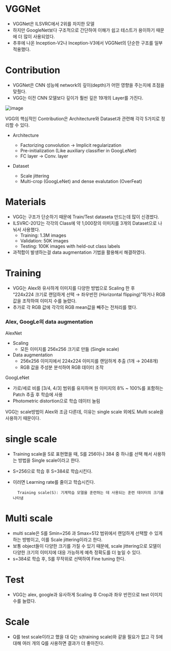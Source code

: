 # VGGNet
- VGGNet은 ILSVRC에서 2위를 차지한 모델
- 하지만 GoogleNet보다 구조적으로 간단하여 이해가 쉽고 테스트가 용이하기 때문에 더 많이 사용되었다.
- 추후에 나온 Inception-V2나 Inception-V3에서 VGGNet의 단순한 구조를 일부 적용했다.

# Contribution
- VGGNet은 CNN 성능에 network의 깊이(depth)가 어떤 영향을 주는지에 초점을 맞췄다.
- VGG는 이전 CNN 모델보다 깊이가 훨씬 깊은 19개의 Layer를 가진다.

![image](https://user-images.githubusercontent.com/83350692/231937239-117470c0-e277-4d23-9e52-7b9104bf59ff.png)

VGG의 핵심적인 Contribution은 Architecture와 Dataset과 관련해 각각 5가지로 정리할 수 있다.

- Architecture
    - Factorizing convolution → Implicit regularization
    - Pre-initialization (Like auxiliary classifier in GoogLeNet)
    - FC layer → Conv. layer

- Dataset
    - Scale jittering
    - Multi-crop (GoogLeNet) and dense evalutation (OverFeat)

# Materials
- VGG는 구조가 단순하기 때문에 Train/Test dataseta 만드는데 많이 신경썼다.
- ILSVRC-2012는 각각의 Class에 약 1,000장의 이미지를 3개의 Dataset으로 나눠서 사용했다.
    - Training: 1.3M images
    - Validation: 50K images
    - Testing: 100K images with held-out class labels
- 과적합이 발생하는걸 data augmentation 기법을 활용해서 해결하였다.

# Training
- VGG는 Alex와 유사하게 이미지를 다양한 방법으로 Scaling 한 후 <br>
  “224x224 크기로 랜덤하게 선택 → 좌우반전 (Horizontal flipping)”하거나 RGB값을 조작하여 이미지 수를 늘렸다.
- 추가로 각 RGB 값에 각각의 RGB mean값을 빼주는 전처리를 했다.
### Alex, GoogLe의 data augmentation
AlexNet
- Scaling
    - 모든 이미지를 256x256 크기로 만듦 (Single scale)
- Data augmentation
    - 256x256 이미지에서 224x224 이미지를 랜덤하게 추출 (1개 → 2048개)
    - RGB 값을 주성분 분석하여 RGB 데이터 조작

GoogLeNet
- 가로/세로 비를 [3/4, 4/3] 범위를 유지하며 원 이미지의 8% ~ 100%를 포함하는 Patch 추출 후 학습에 사용
- Photometric distortion으로 학습 데이터 늘림

VGG는 scale방법이 Alex와 조금 다른데, 이유는 single scale 외에도 Multi scale을 사용하기 때문이다. 

# single scale
- Training scale을 S로 표현했을 때, S를 256이나 384 중 하나를 선택 해서 사용하는 방법을 Single scale이라고 한다.
- S=256으로 학습 후 S=384로 학습시킨다.
- 이러면 Learning rate를 줄이고 학습시킨다.

        Training scale(S): 기계학습 모델을 훈련하는 데 사용되는 훈련 데이터의 크기를 나타냄

# Multi scale
- multi scale은 S를 Smin=256 과 Smax=512 범위에서 랜덤하게 선택할 수 있게 하는 방벙이고, 이를 Scale jittering이라고 한다.
- 보통 object들이 다양한 크기를 가질 수 있기 때문에, scale jittering으로 모델이 다양한 크기의 이미지에 대응 가능하게 예측 정확도를 더 높일 수 있다.
- s=384로 학습 후, S를 무작위로 선택하여 Fine tuning 한다.

# Test 
- VGG는 alex, google과 유사하게 Scaling 후 Crop과 좌우 반전으로 test 이미지 수를 늘렸다.

# Scale
- Q를 test scale이라고 했을 대 Q는 s(training scale)와 같을 필요가 없고 각 S에 대해 여러 개의 Q를 사용하면 결과가 더 좋아진다.

